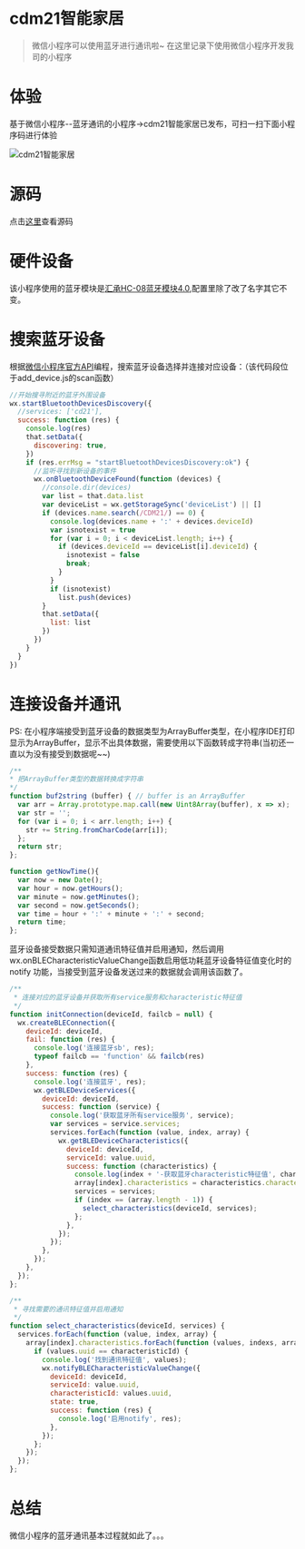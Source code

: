 # cdm21智能家居
> 微信小程序可以使用蓝牙进行通讯啦~
> 在这里记录下使用微信小程序开发我司的小程序<!--more-->

# 体验
基于微信小程序--蓝牙通讯的小程序->cdm21智能家居已发布，可扫一扫下面小程序码进行体验

![cdm21智能家居](http://smk17.cn/98/1.jpg)

# 源码
点击[这里](https://github.com/smk17/cdm21Smart)查看源码

#  硬件设备
该小程序使用的蓝牙模块是[汇承HC-08蓝牙模块4.0](https://item.taobao.com/item.htm?spm=1002.81.5.1.MQqNI0&id=36426439097&item_id=36426439097),配置里除了改了名字其它不变。



#  搜索蓝牙设备

根据[微信小程序官方API](https://mp.weixin.qq.com/debug/wxadoc/dev/api/bluetooth.html)编程，搜索蓝牙设备选择并连接对应设备：（该代码段位于add_device.js的scan函数）

~~~ js
//开始搜寻附近的蓝牙外围设备
wx.startBluetoothDevicesDiscovery({
  //services: ['cd21'],
  success: function (res) {
    console.log(res)
    that.setData({
      discovering: true,
    })
    if (res.errMsg = "startBluetoothDevicesDiscovery:ok") {
      //监听寻找到新设备的事件
      wx.onBluetoothDeviceFound(function (devices) {
        //console.dir(devices)
        var list = that.data.list
        var deviceList = wx.getStorageSync('deviceList') || []
        if (devices.name.search(/CDM21/) == 0) {
          console.log(devices.name + ':' + devices.deviceId)
          var isnotexist = true
          for (var i = 0; i < deviceList.length; i++) {
            if (devices.deviceId == deviceList[i].deviceId) {
              isnotexist = false
              break;
            }
          }
          if (isnotexist)
            list.push(devices)
        }
        that.setData({
          list: list
        })
      })
    }
  }
})
~~~

# 连接设备并通讯

PS: 在小程序端接受到蓝牙设备的数据类型为ArrayBuffer类型，在小程序IDE打印显示为ArrayBuffer，显示不出具体数据，需要使用以下函数转成字符串(当初还一直以为没有接受到数据呢~~)

~~~ js
/**
* 把ArrayBuffer类型的数据转换成字符串
*/
function buf2string (buffer) { // buffer is an ArrayBuffer
  var arr = Array.prototype.map.call(new Uint8Array(buffer), x => x);
  var str = '';
  for (var i = 0; i < arr.length; i++) {
    str += String.fromCharCode(arr[i]);
  };
  return str;
};

function getNowTime(){
  var now = new Date();
  var hour = now.getHours();
  var minute = now.getMinutes();
  var second = now.getSeconds();
  var time = hour + ':' + minute + ':' + second;
  return time;
};
~~~

蓝牙设备接受数据只需知道通讯特征值并启用通知，然后调用wx.onBLECharacteristicValueChange函数启用低功耗蓝牙设备特征值变化时的 notify 功能，当接受到蓝牙设备发送过来的数据就会调用该函数了。

~~~ js
/**
 * 连接对应的蓝牙设备并获取所有service服务和characteristic特征值
 */
function initConnection(deviceId, failcb = null) {
  wx.createBLEConnection({
    deviceId: deviceId,
    fail: function (res) {
      console.log('连接蓝牙sb', res);
      typeof failcb == 'function' && failcb(res)
    },
    success: function (res) {
      console.log('连接蓝牙', res);
      wx.getBLEDeviceServices({
        deviceId: deviceId,
        success: function (service) {
          console.log('获取蓝牙所有service服务', service);
          var services = service.services;
          services.forEach(function (value, index, array) {
            wx.getBLEDeviceCharacteristics({
              deviceId: deviceId,
              serviceId: value.uuid,
              success: function (characteristics) {
                console.log(index + '-获取蓝牙characteristic特征值', characteristics);
                array[index].characteristics = characteristics.characteristics;
                services = services;
                if (index == (array.length - 1)) {
                  select_characteristics(deviceId, services);
                };
              },
            });
          });
        },
      });
    },
  });
};

/**
 * 寻找需要的通讯特征值并启用通知
 */
function select_characteristics(deviceId, services) {
  services.forEach(function (value, index, array) {
    array[index].characteristics.forEach(function (values, indexs, arrays) {
      if (values.uuid == characteristicId) {
        console.log('找到通讯特征值', values);
        wx.notifyBLECharacteristicValueChange({
          deviceId: deviceId,
          serviceId: value.uuid,
          characteristicId: values.uuid,
          state: true,
          success: function (res) {
            console.log('启用notify', res);
          },
        });
      };
    });
  });
};
~~~

#  总结

微信小程序的蓝牙通讯基本过程就如此了。。。
